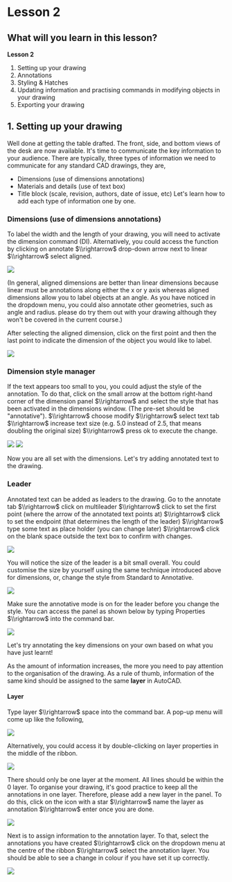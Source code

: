 # Lesson 2
## What will you learn in this lesson?
__Lesson 2__
1. Setting up your drawing
2. Annotations
3. Styling & Hatches
4. Updating information and practising commands in modifying objects in your drawing
5. Exporting your drawing

## 1. Setting up your drawing
Well done at getting the table drafted. The front, side, and bottom views of the desk are now available. It's time to communicate the key information to your audience. There are typically, three types of information we need to communicate for any standard CAD drawings, they are, 
* Dimensions (use of dimensions annotations)
* Materials and details (use of text box)
* Title block (scale, revision, authors, date of issue, etc)
Let's learn how to add each type of information one by one.

### Dimensions (use of dimensions annotations)
To label the width and the length of your drawing, you will need to activate the dimension command (DI). Alternatively, you could access the function by clicking on annotate $\\rightarrow$ drop-down arrow next to linear $\\rightarrow$ select aligned. 

![](https://github.com/ktonguk/autocad/blob/main/lesson2/image/03_dimension.gif)

(In general, aligned dimensions are better than linear dimensions because linear must be annotations along either the x or y axis whereas aligned dimensions allow you to label objects at an angle. As you have noticed in the dropdown menu, you could also annotate other geometries, such as angle and radius. please do try them out with your drawing although they won't be covered in the current course.)

After selecting the aligned dimension, click on the first point and then the last point to indicate the dimension of the object you would like to label. 

![](https://github.com/ktonguk/autocad/blob/main/lesson2/image/04_aligned_dimension.gif)

### Dimension style manager
If the text appears too small to you, you could adjust the style of the annotation. To do that, click on the small arrow at the bottom right-hand corner of the dimension panel $\\rightarrow$ and select the style that has been activated in the dimensions window. (The pre-set should be "annotative"). $\\rightarrow$ choose modify $\\rightarrow$ select text tab $\\rightarrow$ increase text size (e.g. 5.0 instead of 2.5, that means doubling the original size) $\\rightarrow$ press ok to execute the change.

![](https://github.com/ktonguk/autocad/blob/main/lesson2/image/05_dimension_style_manager.png)
![](https://github.com/ktonguk/autocad/blob/main/lesson2/image/06_textsize.png)

Now you are all set with the dimensions. Let's try adding annotated text to the drawing.

### Leader
Annotated text can be added as leaders to the drawing. Go to the annotate tab $\\rightarrow$ click on multileader $\\rightarrow$ click to set the first point (where the arrow of the annotated text points at) $\\rightarrow$ click to set the endpoint (that determines the length of the leader) $\\rightarrow$ type some text as place holder (you can change later) $\\rightarrow$ click on the blank space outside the text box to confirm with changes.

![](https://github.com/ktonguk/autocad/blob/main/lesson2/image/07_leader.gif)

You will notice the size of the leader is a bit small overall. You could customise the size by yourself using the same technique introduced above for dimensions, or, change the style from Standard to Annotative. 

![](https://github.com/ktonguk/autocad/blob/main/lesson2/image/08_annotative.gif)

Make sure the annotative mode is on for the leader before you change the style. You can access the panel as shown below by typing Properties $\\rightarrow$ into the command bar. 

![](https://github.com/ktonguk/autocad/blob/main/lesson2/image/09_annotative_properties.png)

Let's try annotating the key dimensions on your own based on what you have just learnt!

As the amount of information increases, the more you need to pay attention to the organisation of the drawing. As a rule of thumb, information of the same kind should be assigned to the same __layer__ in AutoCAD. 

#### Layer 
Type layer $\\rightarrow$ space into the command bar. A pop-up menu will come up like the following,

![](https://github.com/ktonguk/autocad/blob/main/lesson2/image/01_layer.png)

Alternatively, you could access it by double-clicking on layer properties in the middle of the ribbon.

![](https://github.com/ktonguk/autocad/blob/main/lesson2/image/02_layer_ribbon.png)

There should only be one layer at the moment. All lines should be within the 0 layer. To organise your drawing, it's good practice to keep all the annotations in one layer. Therefore, please add a new layer in the panel. To do this, click on the icon with a star $\\rightarrow$ name the layer as annotation $\\rightarrow$ enter once you are done.

![](https://github.com/ktonguk/autocad/blob/main/lesson2/image/10_newlayer.gif)

Next is to assign information to the annotation layer. To that, select the annotations you have created $\\rightarrow$ click on the dropdown menu at the centre of the ribbon $\\rightarrow$ select the annotation layer. You should be able to see a change in colour if you have set it up correctly. 

![](https://github.com/ktonguk/autocad/blob/main/lesson2/image/02_layer_ribbon.gif)








